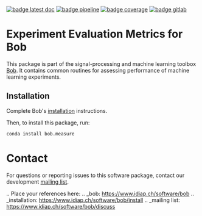 [![badge latest doc](https://img.shields.io/badge/docs-latest-orange.svg)](https://www.idiap.ch/software/bob/docs/bob/bob.measure/master/sphinx/index.html)
[![badge pipeline](https://gitlab.idiap.ch/bob/bob.measure/badges/master/pipeline.svg)](https://gitlab.idiap.ch/bob/bob.measure/commits/master)
[![badge coverage](https://gitlab.idiap.ch/bob/bob.measure/badges/master/coverage.svg)](https://www.idiap.ch/software/bob/docs/bob/bob.measure/master/coverage/)
[![badge gitlab](https://img.shields.io/badge/gitlab-project-0000c0.svg)](https://gitlab.idiap.ch/bob/bob.measure)

# Experiment Evaluation Metrics for Bob

This package is part of the signal-processing and machine learning toolbox
[Bob](https://www.idiap.ch/software/bob). It contains common routines for
assessing performance of machine learning experiments.


## Installation

Complete Bob's [installation](https://www.idiap.ch/software/bob/install)
instructions.

Then, to install this package, run:

``` sh
conda install bob.measure
```

# Contact

For questions or reporting issues to this software package, contact our
development [mailing list](https://www.idiap.ch/software/bob/discuss).


.. Place your references here:
.. _bob: https://www.idiap.ch/software/bob
.. _installation: https://www.idiap.ch/software/bob/install
.. _mailing list: https://www.idiap.ch/software/bob/discuss
